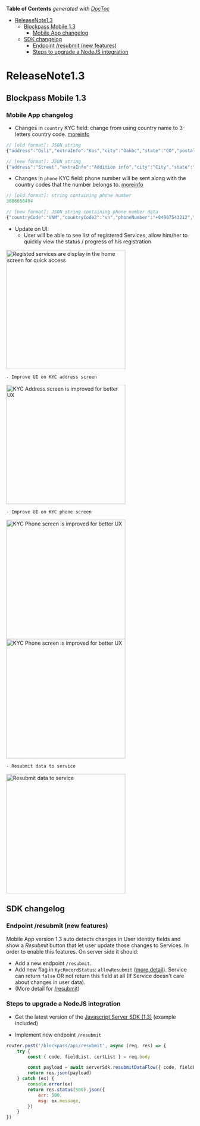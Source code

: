 <!-- START doctoc generated TOC please keep comment here to allow auto update -->
<!-- DON'T EDIT THIS SECTION, INSTEAD RE-RUN doctoc TO UPDATE -->
**Table of Contents**  *generated with [DocToc](https://github.com/thlorenz/doctoc)*

- [ReleaseNote1.3](#releasenote13)
  - [Blockpass Mobile 1.3](#blockpass-mobile-13)
    - [Mobile App changelog](#mobile-app-changelog)
  - [SDK changelog](#sdk-changelog)
    - [Endpoint /resubmit (new features)](#endpoint-resubmit-new-features)
    - [Steps to upgrade a NodeJS integration](#steps-to-upgrade-a-nodejs-integration)

<!-- END doctoc generated TOC please keep comment here to allow auto update -->

# ReleaseNote1.3

## Blockpass Mobile 1.3

### Mobile App changelog

- Changes in `country` KYC field: change from using country name to 3-letters country code. [moreinfo](../SpecV1/Server_Spec_V1#311-address-json-format-v13)
```js  
// [old format]: JSON string
{"address":"Oili","extraInfo":"Kos","city":"Oakbc","state":"CO","postalCode":"99999","country":"United States"}

// [new format]: JSON string 
{"address":"Street","extraInfo":"Addition info","city":"City","state":"AL","postalCode":"700000","country":"USA"}
```
- Changes in `phone` KYC field: phone number will be sent along with the country codes that the number belongs to.
[moreinfo](../SpecV1/Server_Spec_V1#312-phone-json-format-v13)

```js
// [old format]: string containing phone number
3686656494

// [new format]: JSON string containing phone number data
{"countryCode":"VNM","countryCode2":"vn","phoneNumber":"+84987543212","number":"987543212"}
```
- Update on UI:
    - User will be able to see list of registered Services, allow him/her to quickly view the status / progress of his registration
<img src="Services/img/1.3.service_screen.jpg" alt="Registed services are display in the home screen for quick access" width="320"/>

    - Improve UI on KYC address screen
<img src="Services/img/1.3.new_address_ui.jpg" alt="KYC Address screen is improved for better UX" width="320"/>

    - Improve UI on KYC phone screen
<img src="Services/img/1.3.new_phone_ui.jpg" alt="KYC Phone screen is improved for better UX" width="320"/>
<img src="Services/img/1.3.new_phone_ui_2.jpg" alt="KYC Phone screen is improved for better UX" width="320"/>

    - Resubmit data to service
<img src="Services/img/1.3.service_resubmit.jpg" alt="Resubmit data to service" width="320"/>


## SDK changelog

### Endpoint /resubmit (new features)

Mobile App version 1.3 auto detects changes in User identity fields and show a *Resubmit* button that let user update those changes to Services. In order to enable this features. On server side it should:
- Add a new endpoint `/resubmit`.
- Add new flag in `KycRecordStatus`: `allowResubmit` ([more detail](./sdk/Server_Spec_V1#1-kycrecordstatus)). Service can return `false` OR not return this field at all (If Service doesn't care about changes in user data).
- (More detail for [/resubmit](../SpecV1/Server_Spec_V1#4-resubmit))

### Steps to upgrade a NodeJS integration

- Get the latest version of the [Javascript Server SDK (1.3)](https://github.com/blockpass-org/blockpass-serversdk/releases/tag/v1.3) (example included)

- Implement new endpoint `/resubmit`

``` javascript
router.post('/blockpass/api/resubmit', async (req, res) => {
    try {
        const { code, fieldList, certList } = req.body

        const payload = await serverSdk.resubmitDataFlow({ code, fieldList, certList })
        return res.json(payload)
    } catch (ex) {
        console.error(ex)
        return res.status(500).json({
            err: 500,
            msg: ex.message,
        })
    }
})
```